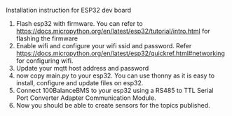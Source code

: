 Installation instruction for ESP32 dev board
1. Flash esp32 with firmware. You can refer to https://docs.micropython.org/en/latest/esp32/tutorial/intro.html for flashing the firmware
2. Enable wifi and configure your wifi ssid and password. Refer https://docs.micropython.org/en/latest/esp32/quickref.html#networking for configuring wifi.
3. Update your mqtt host address and password
4. now copy main.py to your esp32. You can use thonny as it is easy to install, configure and update files on esp32. 
4. Connect 100BalanceBMS to your esp32 using a RS485 to TTL Serial Port Converter Adapter Communication Module. 
5. Now you should be able to create sensors for the topics published. 